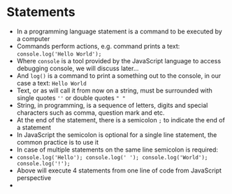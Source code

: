 # Statements

* In a programming language statement is a command to be executed by a computer
* Commands perform actions, e.g. command prints a text: `console.log('Hello World');`
* Where `console` is a tool provided by the JavaScript language to access debugging console, we will discuss later...
* And `log()` is a command to print a something out to the console, in our case a text: `Hello World`
* Text, or as will call it from now on a string, must be surrounded with single quotes `''` or double quotes `" "`
* String, in programming, is a sequence of letters, digits and special characters such as comma, question mark and etc.
* At the end of the statement, there is a semicolon `;` to indicate the end of a statement 
* In JavaScript the semicolon is optional for a single line statement, the common practice is to use it
* In case of multiple statements on the same line semicolon is required: 
* `console.log('Hello'); console.log(' '); console.log('World'); console.log('!');`
* Above will execute 4 statements from one line of code from JavaScript perspective
* 


